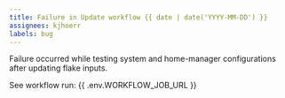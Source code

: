 ```yaml
---
title: Failure in Update workflow {{ date | date('YYYY-MM-DD') }}
assignees: kjhoerr
labels: bug
---
```

Failure occurred while testing system and home-manager configurations after updating flake inputs.

See workflow run: {{ .env.WORKFLOW_JOB_URL }}
